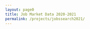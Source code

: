 ```yaml
---
layout: page0
title: Job Market Data 2020-2021
permalink: /projects/jobssearch2021/
---
```


<script type="text/javascript" src="https://cdnjs.cloudflare.com/ajax/libs/PapaParse/5.1.0/papaparse.min.js"></script>
<script type="text/javascript">
  var public_spreadsheet_url = 'https://docs.google.com/spreadsheets/d/1Q0M0Y8W_8kr5JYY08SCNJECTDKxbGj1Md7zMyFMIFng/edit?usp=sharing';

  function init() {
            Papa.parse('https://docs.google.com/spreadsheets/d/1Q0M0Y8W_8kr5JYY08SCNJECTDKxbGj1Md7zMyFMIFng/edit?usp=sharing', {
            download: true,
            header: true,
            complete: function(results) {
              var data = results.data
              console.log(data)
            }
          })
  window.addEventListener('DOMContentLoaded', init)

  function showInfo(results) {
    var data = results.data

    // data comes through as a simple array since simpleSheet is turned on
    alert("Successfully processed " + data.length + " rows!")
    document.getElementById("food").innerHTML = "<strong>Foods:</strong> " + [ data[0].Name, data[1].Name, data[2].Name ].join(", ");
    console.log(data);
  }

  document.write("The published spreadsheet is located at <a target='_new' href='" + public_spreadsheet_url + "'>" + public_spreadsheet_url + "</a>");        
</script>
